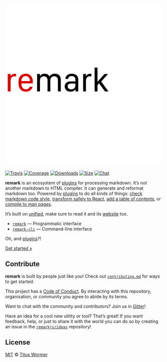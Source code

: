 # ![remark][logo]

[![Travis][build-badge]][build-status]
[![Coverage][coverage-badge]][coverage-status]
[![Downloads][downloads-badge]][downloads]
[![Size][size-badge]][size]
[![Chat][chat-badge]][chat]

**remark** is an ecosystem of [plugins][] for processing markdown.
It’s not another markdown to HTML compiler.  It can generate
and reformat markdown too.  Powered by [plugins][] to do
all kinds of things: [check markdown code style][remark-lint],
[transform safely to React][remark-react],
[add a table of contents][remark-toc], or
[compile to man pages][remark-man].

It’s built on [unified][], make sure to read it and its [website][] too.

*   [`remark`][api] — Programmatic interface
*   [`remark-cli`][cli] — Command-line interface

Oh, and [plugins][]?!

[Get started »][getting-started]

## Contribute

**remark** is built by people just like you!  Check out
[`contributing.md`][contribute] for ways to get started.

This project has a [Code of Conduct][coc].  By interacting with this repository,
organisation, or community you agree to abide by its terms.

Want to chat with the community and contributors?  Join us in [Gitter][chat]!

Have an idea for a cool new utility or tool?  That’s great!  If you want
feedback, help, or just to share it with the world you can do so by creating
an issue in the [`remarkjs/ideas`][ideas] repository!

## License

[MIT](license) © [Titus Wormer](http://wooorm.com)

<!-- Definitions -->

[logo]: https://raw.githubusercontent.com/remarkjs/remark/4f6b3d7/logo.svg?sanitize=true

[build-badge]: https://img.shields.io/travis/remarkjs/remark/master.svg

[build-status]: https://travis-ci.org/remarkjs/remark

[coverage-badge]: https://img.shields.io/codecov/c/github/remarkjs/remark.svg

[coverage-status]: https://codecov.io/github/remarkjs/remark

[downloads-badge]: https://img.shields.io/npm/dm/remark.svg

[downloads]: https://www.npmjs.com/package/remark

[size-badge]: https://img.shields.io/bundlephobia/minzip/remark.svg

[size]: https://bundlephobia.com/result?p=remark

[chat-badge]: https://img.shields.io/gitter/room/remarkjs/Lobby.svg

[chat]: https://gitter.im/remarkjs/Lobby

[api]: https://github.com/remarkjs/remark/tree/master/packages/remark

[cli]: https://github.com/remarkjs/remark/tree/master/packages/remark-cli

[plugins]: https://github.com/remarkjs/remark/tree/master/doc/plugins.md

[remark-lint]: https://github.com/remarkjs/remark-lint

[remark-react]: https://github.com/mapbox/remark-react

[remark-toc]: https://github.com/remarkjs/remark-toc

[remark-man]: https://github.com/remarkjs/remark-man

[getting-started]: https://github.com/remarkjs/remark/tree/master/doc/getting-started.md

[unified]: https://github.com/unifiedjs/unified

[website]: https://unifiedjs.github.io

[contribute]: contributing.md

[coc]: code-of-conduct.md

[ideas]: https://github.com/remarkjs/ideas
